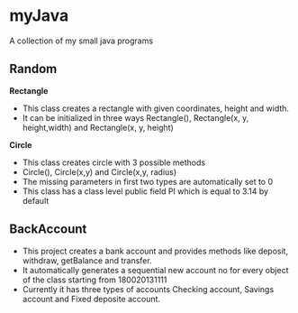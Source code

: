 myJava
======

A collection of my small java programs

Random
-------
<strong>Rectangle</strong>

  * This class creates a rectangle with given coordinates, height and width.
  * It can be initialized in three ways Rectangle(), Rectangle(x, y, height,width) and Rectangle(x, y, height)

<strong>Circle</strong>

  * This class creates circle with 3 possible methods
  * Circle(), Circle(x,y) and Circle(x,y, radius)
  * The missing parameters in first two types are automatically set to 0
  * This class has a class level public field PI which is equal to 3.14 by default

BackAccount
-----------
 * This project creates a bank account and provides methods like deposit, withdraw, getBalance and transfer.
 * It automatically generates a sequential new account no for every object of the class starting from 180020131111
 * Currently it has three types of accounts Checking account, Savings account and Fixed deposite account.
